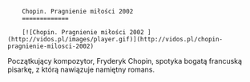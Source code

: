 
        Chopin. Pragnienie miłości 2002 
        =============
        
        [![Chopin. Pragnienie miłości 2002 ](http://vidos.pl/images/player.gif)](http://vidos.pl/chopin-pragnienie-milosci-2002)
        
        
 Początkujący kompozytor, Fryderyk Chopin, spotyka bogatą francuską pisarkę, z którą nawiązuje namiętny romans.
    